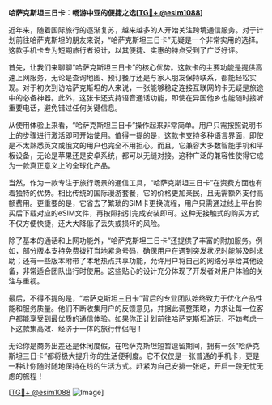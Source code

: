 **哈萨克斯坦三日卡：畅游中亚的便捷之选[[TG💪+ @esim1088](https://t.me/s/esim1088)]**

近年来，随着国际旅行的逐渐复苏，越来越多的人开始关注跨境通信服务。对于计划前往哈萨克斯坦的朋友来说，“哈萨克斯坦三日卡”无疑是一个非常实用的选择。这款手机卡专为短期旅行者设计，以其便捷、实惠的特点受到了广泛好评。

首先，让我们来聊聊“哈萨克斯坦三日卡”的核心优势。这款卡的主要功能是提供高速上网服务，无论是查询地图、预订餐厅还是与家人朋友保持联系，都能轻松实现。对于初次到访哈萨克斯坦的人来说，一张能够稳定连接互联网的卡无疑是旅途中的必备神器。此外，这张卡还支持语音通话功能，即使在异国他乡也能随时接听重要电话，避免错过任何关键信息。

从使用体验上来看，“哈萨克斯坦三日卡”操作起来非常简单。用户只需按照说明书上的步骤进行激活即可开始使用。值得一提的是，这款卡支持多种语言界面，即使是不太熟悉英文或俄文的用户也完全不用担心。而且，它兼容大多数智能手机和平板设备，无论是苹果还是安卓系统，都可以无缝对接。这种广泛的兼容性使得它成为一款真正意义上的全球化产品。

当然，作为一款专注于旅行场景的通信工具，“哈萨克斯坦三日卡”在资费方面也有着独特的优势。相比传统的国际漫游套餐，它的价格更加亲民，且无需额外支付高额费用。更重要的是，它省去了繁琐的SIM卡更换流程，用户只需通过线上平台购买后下载对应的eSIM文件，再按照指引完成安装即可。这种无接触式的购买方式不仅方便快捷，还大大降低了丢失或损坏的风险。

除了基本的通话和上网功能外，“哈萨克斯坦三日卡”还提供了丰富的附加服务。例如，部分版本支持免费拨打当地紧急号码，确保用户在遇到突发状况时能够及时求助；还有一些版本附带了本地热点共享功能，允许用户将自己的网络分享给其他设备，非常适合团队出行时使用。这些贴心的设计充分体现了开发者对用户体验的关注与重视。

最后，不得不提的是，“哈萨克斯坦三日卡”背后的专业团队始终致力于优化产品性能和服务质量。他们不断收集用户的反馈意见，并据此调整策略，力求让每一位客户都能享受到最优质的通信体验。如果你正计划前往哈萨克斯坦游玩，不妨考虑一下这款集高效、经济于一体的旅行伴侣吧！

无论你是商务出差还是休闲度假，在哈萨克斯坦短暂逗留期间，拥有一张“哈萨克斯坦三日卡”都将极大提升你的生活便利度。它不仅仅是一张普通的手机卡，更是一种让你随时随地保持在线的生活方式。赶紧为自己安排一张吧，开启一段无忧无虑的旅程！

[[TG💪+ @esim1088](https://t.me/s/esim1088) ![Image](https://i.postimg.cc/4NQfJmqS/Snipaste-2025-05-13-00-14-12.png)]